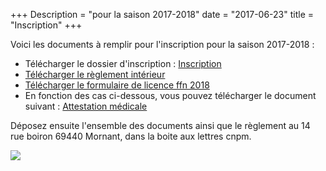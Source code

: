 +++
Description = "pour la saison 2017-2018"
date = "2017-06-23"
title = "Inscription"
+++

Voici les documents à remplir pour l'inscription pour la saison 2017-2018 :

* Télécharger le dossier d'inscription :
[Inscription](/pdf/inscription2017.pdf)
* [Télécharger le règlement intérieur](/pdf/reglementinterieur2017.pdf)
* [Télécharger le formulaire de licence ffn 2018](/pdf/formulairelicence2017-2018.pdf)
* En fonction des cas ci-dessous, vous pouvez télécharger le document suivant :
[Attestation médicale](/pdf/attestationmedicale2017.pdf)

Déposez ensuite l'ensemble des documents ainsi que le règlement au 14 rue boiron
69440 Mornant, dans la boite aux lettres cnpm.

<img src="/img/memorecap.png" class="img-responsive">





